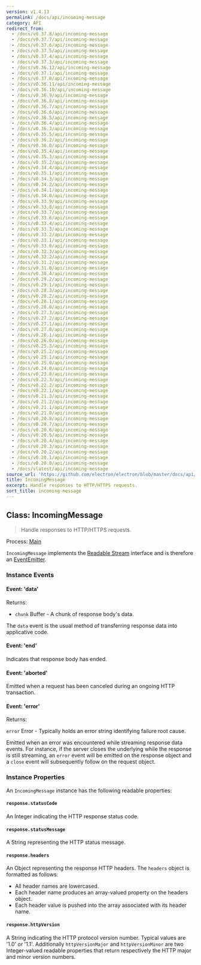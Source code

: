 ```yaml
---
version: v1.4.13
permalink: /docs/api/incoming-message
category: API
redirect_from:
  - /docs/v0.37.8/api/incoming-message
  - /docs/v0.37.7/api/incoming-message
  - /docs/v0.37.6/api/incoming-message
  - /docs/v0.37.5/api/incoming-message
  - /docs/v0.37.4/api/incoming-message
  - /docs/v0.37.3/api/incoming-message
  - /docs/v0.36.12/api/incoming-message
  - /docs/v0.37.1/api/incoming-message
  - /docs/v0.37.0/api/incoming-message
  - /docs/v0.36.11/api/incoming-message
  - /docs/v0.36.10/api/incoming-message
  - /docs/v0.36.9/api/incoming-message
  - /docs/v0.36.8/api/incoming-message
  - /docs/v0.36.7/api/incoming-message
  - /docs/v0.36.6/api/incoming-message
  - /docs/v0.36.5/api/incoming-message
  - /docs/v0.36.4/api/incoming-message
  - /docs/v0.36.3/api/incoming-message
  - /docs/v0.35.5/api/incoming-message
  - /docs/v0.36.2/api/incoming-message
  - /docs/v0.36.0/api/incoming-message
  - /docs/v0.35.4/api/incoming-message
  - /docs/v0.35.3/api/incoming-message
  - /docs/v0.35.2/api/incoming-message
  - /docs/v0.34.4/api/incoming-message
  - /docs/v0.35.1/api/incoming-message
  - /docs/v0.34.3/api/incoming-message
  - /docs/v0.34.2/api/incoming-message
  - /docs/v0.34.1/api/incoming-message
  - /docs/v0.34.0/api/incoming-message
  - /docs/v0.33.9/api/incoming-message
  - /docs/v0.33.8/api/incoming-message
  - /docs/v0.33.7/api/incoming-message
  - /docs/v0.33.6/api/incoming-message
  - /docs/v0.33.4/api/incoming-message
  - /docs/v0.33.3/api/incoming-message
  - /docs/v0.33.2/api/incoming-message
  - /docs/v0.33.1/api/incoming-message
  - /docs/v0.33.0/api/incoming-message
  - /docs/v0.32.3/api/incoming-message
  - /docs/v0.32.2/api/incoming-message
  - /docs/v0.31.2/api/incoming-message
  - /docs/v0.31.0/api/incoming-message
  - /docs/v0.30.4/api/incoming-message
  - /docs/v0.29.2/api/incoming-message
  - /docs/v0.29.1/api/incoming-message
  - /docs/v0.28.3/api/incoming-message
  - /docs/v0.28.2/api/incoming-message
  - /docs/v0.28.1/api/incoming-message
  - /docs/v0.28.0/api/incoming-message
  - /docs/v0.27.3/api/incoming-message
  - /docs/v0.27.2/api/incoming-message
  - /docs/v0.27.1/api/incoming-message
  - /docs/v0.27.0/api/incoming-message
  - /docs/v0.26.1/api/incoming-message
  - /docs/v0.26.0/api/incoming-message
  - /docs/v0.25.3/api/incoming-message
  - /docs/v0.25.2/api/incoming-message
  - /docs/v0.25.1/api/incoming-message
  - /docs/v0.25.0/api/incoming-message
  - /docs/v0.24.0/api/incoming-message
  - /docs/v0.23.0/api/incoming-message
  - /docs/v0.22.3/api/incoming-message
  - /docs/v0.22.2/api/incoming-message
  - /docs/v0.22.1/api/incoming-message
  - /docs/v0.21.3/api/incoming-message
  - /docs/v0.21.2/api/incoming-message
  - /docs/v0.21.1/api/incoming-message
  - /docs/v0.21.0/api/incoming-message
  - /docs/v0.20.8/api/incoming-message
  - /docs/v0.20.7/api/incoming-message
  - /docs/v0.20.6/api/incoming-message
  - /docs/v0.20.5/api/incoming-message
  - /docs/v0.20.4/api/incoming-message
  - /docs/v0.20.3/api/incoming-message
  - /docs/v0.20.2/api/incoming-message
  - /docs/v0.20.1/api/incoming-message
  - /docs/v0.20.0/api/incoming-message
  - /docs/vlatest/api/incoming-message
source_url: 'https://github.com/electron/electron/blob/master/docs/api/incoming-message.md'
title: IncomingMessage
excerpt: Handle responses to HTTP/HTTPS requests.
sort_title: incoming-message
---
```

## Class: IncomingMessage

> Handle responses to HTTP/HTTPS requests.

Process: [Main]({{site.baseurl}}/docs/tutorial/quick-start#main-process)

`IncomingMessage` implements the [Readable Stream](https://nodejs.org/api/stream.html#stream_readable_streams) interface and is therefore an [EventEmitter](https://nodejs.org/api/events.html#events_class_eventemitter).

### Instance Events

#### Event: 'data'

Returns:

*   `chunk` Buffer - A chunk of response body's data.

The `data` event is the usual method of transferring response data into applicative code.

#### Event: 'end'

Indicates that response body has ended.

#### Event: 'aborted'

Emitted when a request has been canceled during an ongoing HTTP transaction.

#### Event: 'error'

Returns:

`error` Error - Typically holds an error string identifying failure root cause.

Emitted when an error was encountered while streaming response data events. For instance, if the server closes the underlying while the response is still streaming, an `error` event will be emitted on the response object and a `close` event will subsequently follow on the request object.

### Instance Properties

An `IncomingMessage` instance has the following readable properties:

#### `response.statusCode`

An Integer indicating the HTTP response status code.

#### `response.statusMessage`

A String representing the HTTP status message.

#### `response.headers`

An Object representing the response HTTP headers. The `headers` object is formatted as follows:

*   All header names are lowercased.
*   Each header name produces an array-valued property on the headers object.
*   Each header value is pushed into the array associated with its header name.

#### `response.httpVersion`

A String indicating the HTTP protocol version number. Typical values are '1.0' or '1.1'. Additionally `httpVersionMajor` and `httpVersionMinor` are two Integer-valued readable properties that return respectively the HTTP major and minor version numbers.
